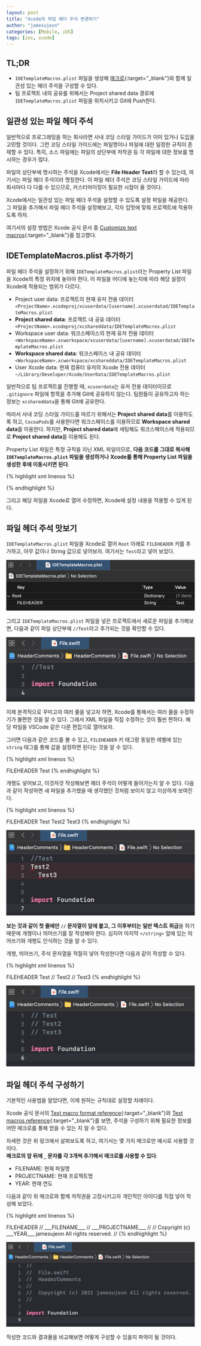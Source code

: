 ```yaml
---
layout: post
title: "Xcode의 파일 헤더 주석 변경하기"
author: "jamesujeon"
categories: [Mobile, iOS]
tags: [ios, xcode]
---
```


## TL;DR

- `IDETemplateMacros.plist` 파일을 생성해 [매크로][Text macros reference]{:target="_blank"}와 함께
일관성 있는 헤더 주석을 구성할 수 있다.
- 팀 프로젝트 내의 공유를 위해서는 Project shared data 경로에 `IDETemplateMacros.plist` 파일을 위치시키고 Git에 Push한다.

## 일관성 있는 파일 헤더 주석

일반적으로 프로그래밍을 하는 회사라면 사내 코딩 스타일 가이드가 이미 있거나 도입을 고민할 것이다.
그런 코딩 스타일 가이드에는 파일명이나 파일에 대한 일정한 규칙이 존재할 수 있다.
특히, 소스 파일에는 파일의 상단부에 저작권 등 각 파일에 대한 정보를 명시하는 경우가 많다.  

파일의 상단부에 명시하는 주석을 Xcode에서는 **File Header Text**라 할 수 있는데, 여기서는 파일 헤더 주석이라 명칭한다.
이 파일 헤더 주석은 코딩 스타일 가이드에 따라 회사마다 다 다를 수 있으므로, 커스터마이징이 필요한 시점이 올 것이다.

Xcode에서는 일관성 있는 파일 헤더 주석을 설정할 수 있도록 설정 파일을 제공한다.
그 파일을 추가해서 파일 헤더 주석을 설정해보고, 각자 입맛에 맞춰 프로젝트에 적용하도록 하자.

여기서의 설정 방법은 Xcode 공식 문서 중 [Customize text macros][Customize text macros]{:target="_blank"}를 참고했다.

## IDETemplateMacros.plist 추가하기

파일 헤더 주석을 설정하기 위해 `IDETemplateMacros.plist`라는 Property List 파일을 Xcode의 특정 위치에 놓아야 한다.
이 파일을 어디에 놓는지에 따라 해당 설정이 Xcode에 적용되는 범위가 다르다.

- Project user data: 프로젝트의 현재 유저 전용 데이터  
`<ProjectName>.xcodeproj/xcuserdata/[username].xcuserdatad/IDETemplateMacros.plist`
- **Project shared data**: 프로젝트 내 공유 데이터  
`<ProjectName>.xcodeproj/xcshareddata/IDETemplateMacros.plist`
- Workspace user data: 워크스페이스의 현재 유저 전용 데이터  
`<WorkspaceName>.xcworkspace/xcuserdata/[username].xcuserdatad/IDETemplateMacros.plist`
- **Workspace shared data**: 워크스페이스 내 공유 데이터  
`<WorkspaceName>.xcworkspace/xcshareddata/IDETemplateMacros.plist`
- User Xcode data: 현재 컴퓨터 유저의 Xcode 전용 데이터  
`~/Library/Developer/Xcode/UserData/IDETemplateMacros.plist`

일반적으로 팀 프로젝트를 진행할 때, `xcuserdata`는 유저 전용 데이터이므로
`.gitignore` 파일에 항목을 추가해 Git에 공유하지 않는다.
팀원들이 공유하고자 하는 정보는 `xcshareddata`을 통해 Git에 공유한다.

따라서 사내 코딩 스타일 가이드를 따르기 위해서는 **Project shared data**를 이용하도록 하고,
`CocoaPods`를 사용한다면 워크스페이스를 이용하므로 **Workspace shared data**를 이용한다.
하지만, **Project shared data**에 세팅해도 워크스페이스에 적용되므로 **Project shared data**를 이용해도 된다.

Property List 파일은 특정 규칙을 지닌 XML 파일이므로,
**다음 코드를 그대로 복사해 `IDETemplateMacros.plist` 파일을 생성하거나**
**Xcode를 통해 Property List 파일을 생성한 후에 이동시키면 된다**.

{% highlight xml linenos %}
<?xml version="1.0" encoding="UTF-8"?>
<!DOCTYPE plist PUBLIC "-//Apple//DTD PLIST 1.0//EN" "http://www.apple.com/DTDs/PropertyList-1.0.dtd">
<plist version="1.0">
<dict/>
</plist>
{% endhighlight %}

그리고 해당 파일을 Xcode로 열어 수정하면, Xcode에 설정 내용을 적용할 수 있게 된다.

## 파일 헤더 주석 맛보기

`IDETemplateMacros.plist` 파일을 Xcode로 열어 `Root` 아래로 `FILEHEADER` 키를 추가하고, 아무 값이나 String 값으로 넣어보자.
여기서는 `Test`라고 넣어 보았다.

![Figure 1](assets/figure_1.png)

그리고 `IDETemplateMacros.plist` 파일을 넣은 프로젝트에서 새로운 파일을 추가해보면, 다음과 같이 파일 상단부에 `//Test`라고 추가되는 것을 확인할 수 있다.

![Figure 2](assets/figure_2.png)

이제 본격적으로 꾸미고자 여러 줄을 넣고자 하면, Xcode를 통해서는 여러 줄을 수정하기가 불편한 것을 알 수 있다.
그래서 XML 파일을 직접 수정하는 것이 훨씬 편하다.
해당 파일을 VSCode 같은 다른 편집기로 열어보자.

그러면 다음과 같은 코드를 볼 수 있고, `FILEHEADER` 키 태그랑 동일한 레벨에 있는 `string` 태그를 통해 값을 설정하면 된다는 것을 알 수 있다.

{% highlight xml linenos %}
<?xml version="1.0" encoding="UTF-8"?>
<!DOCTYPE plist PUBLIC "-//Apple//DTD PLIST 1.0//EN" "http://www.apple.com/DTDs/PropertyList-1.0.dtd">
<plist version="1.0">
<dict>
  <key>FILEHEADER</key>
  <string>Test</string>
</dict>
</plist>
{% endhighlight %}

개행도 넣어보고, 이것저것 작성해보면 헤더 주석이 어떻게 들어가는지 알 수 있다.
다음과 같이 작성하면 새 파일을 추가했을 때 생각했던 것처럼 보이지 않고 이상하게 보여진다.

{% highlight xml linenos %}
<?xml version="1.0" encoding="UTF-8"?>
<!DOCTYPE plist PUBLIC "-//Apple//DTD PLIST 1.0//EN" "http://www.apple.com/DTDs/PropertyList-1.0.dtd">
<plist version="1.0">
<dict>
  <key>FILEHEADER</key>
  <string>Test
Test2
  Test3
  </string>
</dict>
</plist>
{% endhighlight %}

![Figure 3](assets/figure_3.png)

**보는 것과 같이 첫 줄에만 `//` 문자열이 앞에 붙고, 그 이후부터는 일반 텍스트 취급**을 하기 때문에 개행이나 띄어쓰기를 잘 작성해야 한다.
심지어 마지막 `</string>` 앞에 있는 띄어쓰기와 개행도 인식하는 것을 알 수 있다.

개행, 띄어쓰기, 주석 문자열을 적절히 넣어 작성한다면 다음과 같이 작성할 수 있다.

{% highlight xml linenos %}
<?xml version="1.0" encoding="UTF-8"?>
<!DOCTYPE plist PUBLIC "-//Apple//DTD PLIST 1.0//EN" "http://www.apple.com/DTDs/PropertyList-1.0.dtd">
<plist version="1.0">
<dict>
  <key>FILEHEADER</key>
  <string> Test
// Test2
// Test3</string>
</dict>
</plist>
{% endhighlight %}

![Figure 4](assets/figure_4.png)

## 파일 헤더 주석 구성하기

기본적인 사용법을 알았다면, 이제 원하는 규칙대로 설정할 차례이다.

Xcode 공식 문서의 [Text macro format reference][Text macro format reference]{:target="_blank"}와
[Text macros reference][Text macros reference]{:target="_blank"}를 보면,
주석을 구성하기 위해 필요한 정보를 어떤 매크로를 통해 얻을 수 있는 지 알 수 있다.

자세한 것은 위 링크에서 살펴보도록 하고, 여기서는 몇 가지 매크로만 예시로 사용할 것이다.  
**매크로의 앞 뒤에 `_` 문자를 각 3개씩 추가해서 매크로를 사용할 수 있다**.

- FILENAME: 현재 파일명
- PROJECTNAME: 현재 프로젝트명
- YEAR: 현재 연도

다음과 같이 위 매크로와 함께 저작권을 고정시키고자 개인적인 아이디를 직접 넣어 작성해 보았다.

{% highlight xml linenos %}
<?xml version="1.0" encoding="UTF-8"?>
<!DOCTYPE plist PUBLIC "-//Apple//DTD PLIST 1.0//EN" "http://www.apple.com/DTDs/PropertyList-1.0.dtd">
<plist version="1.0">
<dict>
  <key>FILEHEADER</key>
  <string>
//  ___FILENAME___
//  ___PROJECTNAME___
//
//  Copyright (c) ___YEAR___ jamesujeon All rights reserved.
//</string>
</dict>
</plist>
{% endhighlight %}

![Figure 5](assets/figure_5.png)

작성한 코드와 결과물을 비교해보면 어떻게 구성할 수 있을지 파악이 될 것이다.

[Customize text macros]: https://help.apple.com/xcode/mac/9.0/index.html?localePath=en.lproj#/dev91a7a31fc
[Text macro format reference]: https://help.apple.com/xcode/mac/9.0/index.html?localePath=en.lproj#/devc8a500cb9
[Text macros reference]: https://help.apple.com/xcode/mac/9.0/index.html?localePath=en.lproj#/dev7fe737ce0
